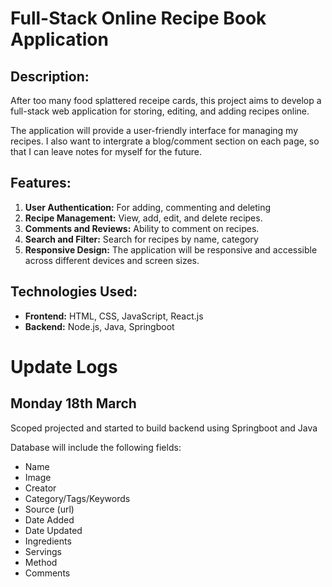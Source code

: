 # Full-Stack Online Recipe Book Application

## Description:

After too many food splattered receipe cards, this project aims to develop a full-stack web application for storing, editing, and adding recipes online.

The application will provide a user-friendly interface for managing my recipes. I also want to intergrate a blog/comment section on each page, so that I can leave notes for myself for the future.

## Features:

1. **User Authentication:** For adding, commenting and deleting
2. **Recipe Management:** View, add, edit, and delete recipes.
3. **Comments and Reviews:** Ability to comment on recipes.
4. **Search and Filter:** Search for recipes by name, category
5. **Responsive Design:** The application will be responsive and accessible across different devices and screen sizes.

## Technologies Used:

- **Frontend:** HTML, CSS, JavaScript, React.js
- **Backend:** Node.js, Java, Springboot

# Update Logs

## Monday 18th March

Scoped projected and started to build backend using Springboot and Java

Database will include the following fields:

- Name
- Image
- Creator
- Category/Tags/Keywords
- Source (url)
- Date Added
- Date Updated
- Ingredients
- Servings
- Method
- Comments
